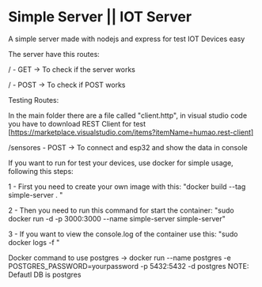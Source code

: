 <h1> Simple Server || IOT Server </h1>

A simple server made with nodejs and express for test IOT Devices easy

The server have this routes:

/ - GET  -> To check if the server works

/ - POST -> To check if POST works

Testing Routes:

In the main folder there are a file called "client.http", in visual studio code you have to download REST Client for test [https://marketplace.visualstudio.com/items?itemName=humao.rest-client]


/sensores - POST -> To connect and esp32 and show the data in console

If you want to run for test your devices, use docker for simple usage,
following this steps:

1 - First you need to create your own image with this:
    "docker build --tag simple-server . "

2 - Then you need to run this command for start the container:
    "sudo docker run -d -p 3000:3000 --name simple-server simple-server"

3 - If you want to view the console.log of the container use this:
    "sudo docker logs -f <Nombre del contenedor>"
 
 
Docker command to use postgres -> docker run --name postgres -e POSTGRES_PASSWORD=yourpassword   -p 5432:5432 -d postgres
NOTE: Defautl DB is postgres
